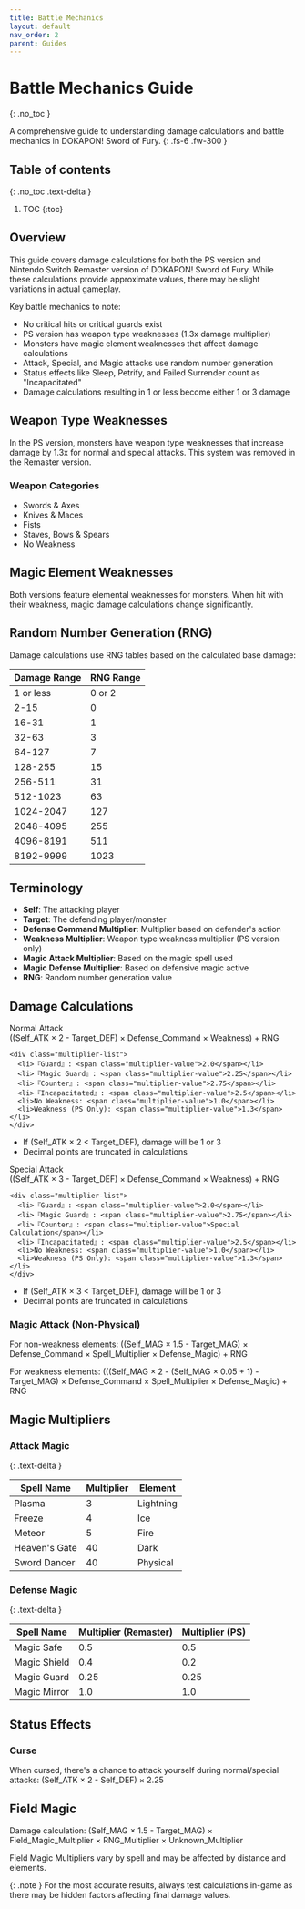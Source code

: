 ```yaml
---
title: Battle Mechanics
layout: default
nav_order: 2
parent: Guides
---
```


# Battle Mechanics Guide
{: .no_toc }

A comprehensive guide to understanding damage calculations and battle mechanics in DOKAPON! Sword of Fury.
{: .fs-6 .fw-300 }

## Table of contents
{: .no_toc .text-delta }

1. TOC
{:toc}

## Overview

This guide covers damage calculations for both the PS version and Nintendo Switch Remaster version of DOKAPON! Sword of Fury. While these calculations provide approximate values, there may be slight variations in actual gameplay.

Key battle mechanics to note:
- No critical hits or critical guards exist
- PS version has weapon type weaknesses (1.3x damage multiplier)
- Monsters have magic element weaknesses that affect damage calculations
- Attack, Special, and Magic attacks use random number generation
- Status effects like Sleep, Petrify, and Failed Surrender count as "Incapacitated"
- Damage calculations resulting in 1 or less become either 1 or 3 damage

## Weapon Type Weaknesses

In the PS version, monsters have weapon type weaknesses that increase damage by 1.3x for normal and special attacks. This system was removed in the Remaster version.

### Weapon Categories
- Swords & Axes
- Knives & Maces
- Fists
- Staves, Bows & Spears
- No Weakness

## Magic Element Weaknesses

Both versions feature elemental weaknesses for monsters. When hit with their weakness, magic damage calculations change significantly.

## Random Number Generation (RNG)

Damage calculations use RNG tables based on the calculated base damage:

| Damage Range | RNG Range |
|--------------|-----------|
| 1 or less | 0 or 2 |
| 2-15 | 0 |
| 16-31 | 1 |
| 32-63 | 3 |
| 64-127 | 7 |
| 128-255 | 15 |
| 256-511 | 31 |
| 512-1023 | 63 |
| 1024-2047 | 127 |
| 2048-4095 | 255 |
| 4096-8191 | 511 |
| 8192-9999 | 1023 |

## Terminology

- **Self**: The attacking player
- **Target**: The defending player/monster
- **Defense Command Multiplier**: Multiplier based on defender's action
- **Weakness Multiplier**: Weapon type weakness multiplier (PS version only)
- **Magic Attack Multiplier**: Based on the magic spell used
- **Magic Defense Multiplier**: Based on defensive magic active
- **RNG**: Random number generation value

## Damage Calculations

<div class="formula-box success">
  <div class="formula-header success">Normal Attack</div>
  <div class="formula-content">
    <div class="formula-base">((Self_ATK × 2 - Target_DEF) × Defense_Command × Weakness) + RNG</div>
    
    <div class="multiplier-list">
      <li>『Guard』: <span class="multiplier-value">2.0</span></li>
      <li>『Magic Guard』: <span class="multiplier-value">2.25</span></li>
      <li>『Counter』: <span class="multiplier-value">2.75</span></li>
      <li>『Incapacitated』: <span class="multiplier-value">2.5</span></li>
      <li>No Weakness: <span class="multiplier-value">1.0</span></li>
      <li>Weakness (PS Only): <span class="multiplier-value">1.3</span></li>
    </div>
  </div>
  
  <div class="note-box">
    <ul>
      <li>If (Self_ATK × 2 < Target_DEF), damage will be 1 or 3</li>
      <li>Decimal points are truncated in calculations</li>
    </ul>
  </div>
</div>

<div class="formula-box warning">
  <div class="formula-header warning">Special Attack</div>
  <div class="formula-content">
    <div class="formula-base">((Self_ATK × 3 - Target_DEF) × Defense_Command × Weakness) + RNG</div>
    
    <div class="multiplier-list">
      <li>『Guard』: <span class="multiplier-value">2.0</span></li>
      <li>『Magic Guard』: <span class="multiplier-value">2.75</span></li>
      <li>『Counter』: <span class="multiplier-value">Special Calculation</span></li>
      <li>『Incapacitated』: <span class="multiplier-value">2.5</span></li>
      <li>No Weakness: <span class="multiplier-value">1.0</span></li>
      <li>Weakness (PS Only): <span class="multiplier-value">1.3</span></li>
    </div>
  </div>
  
  <div class="note-box">
    <ul>
      <li>If (Self_ATK × 3 < Target_DEF), damage will be 1 or 3</li>
      <li>Decimal points are truncated in calculations</li>
    </ul>
  </div>
</div>

### Magic Attack (Non-Physical)
For non-weakness elements:
((Self_MAG × 1.5 - Target_MAG) × Defense_Command × Spell_Multiplier × Defense_Magic) + RNG

For weakness elements:
(((Self_MAG × 2 - (Self_MAG × 0.05 + 1) - Target_MAG) × Defense_Command × Spell_Multiplier × Defense_Magic) + RNG

## Magic Multipliers

### Attack Magic
{: .text-delta }

| Spell Name | Multiplier | Element |
|------------|------------|---------|
| Plasma | 3 | Lightning |
| Freeze | 4 | Ice |
| Meteor | 5 | Fire |
| Heaven's Gate | 40 | Dark |
| Sword Dancer | 40 | Physical |

### Defense Magic
{: .text-delta }

| Spell Name | Multiplier (Remaster) | Multiplier (PS) |
|------------|----------------------|-----------------|
| Magic Safe | 0.5 | 0.5 |
| Magic Shield | 0.4 | 0.2 |
| Magic Guard | 0.25 | 0.25 |
| Magic Mirror | 1.0 | 1.0 |

## Status Effects

### Curse
When cursed, there's a chance to attack yourself during normal/special attacks:
(Self_ATK × 2 - Self_DEF) × 2.25


## Field Magic

Damage calculation:
(Self_MAG × 1.5 - Target_MAG) × Field_Magic_Multiplier × RNG_Multiplier × Unknown_Multiplier


Field Magic Multipliers vary by spell and may be affected by distance and elements.

{: .note }
For the most accurate results, always test calculations in-game as there may be hidden factors affecting final damage values.

